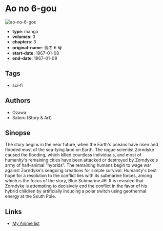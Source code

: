# Ao no 6-gou

![ao-no-6-gou](https://cdn.myanimelist.net/images/manga/3/76761.jpg)

-   **type**: manga
-   **volumes**: 3
-   **chapters**: 3
-   **original-name**: 青の 6 号
-   **start-date**: 1967-01-08
-   **end-date**: 1967-01-08

## Tags

-   sci-fi

## Authors

-   Ozawa
-   Satoru (Story & Art)

## Sinopse

The story begins in the near future, when the Earth's oceans have risen and flooded most of the sea-lying land on Earth. The rogue scientist Zorndyke caused the flooding, which killed countless individuals, and most of humanity's remaining cities have been attacked or destroyed by Zorndyke's army of half-animal "hybrids". The remaining humans begin to wage war against Zorndyke's seagoing creations for simple survival. Humanity's best hope for a resolution to the conflict lies with its submarine forces, among which is the focus of the story, Blue Submarine #6. It is revealed that Zorndyke is attempting to decisively end the conflict in the favor of his hybrid children by artificially inducing a polar switch using geothermal energy at the South Pole.

## Links

-   [My Anime list](https://myanimelist.net/manga/43515/Ao_no_6-gou)
